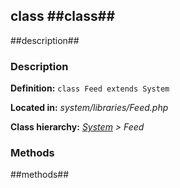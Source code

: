 class ##class## 
----------

##description## 


### Description ###

**Definition:** `class Feed extends System`

**Located in:** *system/libraries/Feed.php*

**Class hierarchy:** *[System](System.md) > Feed*


### Methods ###

##methods## 
